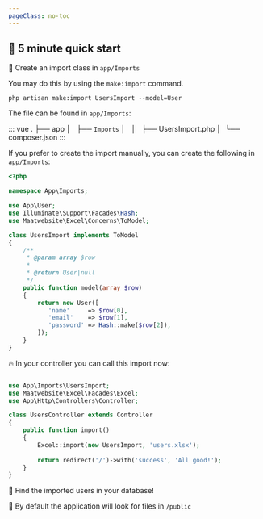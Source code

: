 ```yaml
---
pageClass: no-toc
---
```


## :rocket: 5 minute quick start

:muscle: Create an import class in `app/Imports`

You may do this by using the `make:import` command.

```
php artisan make:import UsersImport --model=User
```

The file can be found in `app/Imports`:

::: vue
.
├── app
│   ├── `Imports` 
│   │   ├── UsersImport.php
│ 
└── composer.json
:::

If you prefer to create the import manually, you can create the following in `app/Imports`:

```php
<?php

namespace App\Imports;

use App\User;
use Illuminate\Support\Facades\Hash;
use Maatwebsite\Excel\Concerns\ToModel;

class UsersImport implements ToModel
{
    /**
     * @param array $row
     *
     * @return User|null
     */
    public function model(array $row)
    {
        return new User([
           'name'     => $row[0],
           'email'    => $row[1], 
           'password' => Hash::make($row[2]),
        ]);
    }
}
```

:fire: In your controller you can call this import now:

```php

use App\Imports\UsersImport;
use Maatwebsite\Excel\Facades\Excel;
use App\Http\Controllers\Controller;

class UsersController extends Controller 
{
    public function import() 
    {
        Excel::import(new UsersImport, 'users.xlsx');
        
        return redirect('/')->with('success', 'All good!');
    }
}
```

:page_facing_up: Find the imported users in your database!

:page_facing_up: By default the application will look for files in `/public`
